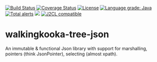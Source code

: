 [![Build Status](https://github.com/mP1/walkingkooka-tree-json/actions/workflows/build.yaml/badge.svg)](https://github.com/mP1/walkingkooka-tree-json/actions/workflows/build.yaml/badge.svg)
[![Coverage Status](https://coveralls.io/repos/github/mP1/walkingkooka-tree-json/badge.svg?branch=master)](https://coveralls.io/github/mP1/walkingkooka-tree-json?branch=master)
[![License](https://img.shields.io/badge/License-Apache%202.0-blue.svg)](https://opensource.org/licenses/Apache-2.0)
[![Language grade: Java](https://img.shields.io/lgtm/grade/java/g/mP1/walkingkooka-tree-json.svg?logo=lgtm&logoWidth=18)](https://lgtm.com/projects/g/mP1/walkingkooka-tree-json/context:java)
[![Total alerts](https://img.shields.io/lgtm/alerts/g/mP1/walkingkooka-tree-json.svg?logo=lgtm&logoWidth=18)](https://lgtm.com/projects/g/mP1/walkingkooka-tree-json/alerts/)
![](https://tokei.rs/b1/github/mP1/walkingkooka-tree-json)
[![J2CL compatible](https://img.shields.io/badge/J2CL-compatible-brightgreen.svg)](https://github.com/mP1/j2cl-central)



# walkingkooka-tree-json
An immutable & functional Json library with support for marshalling, pointers (think JsonPointer), selecting (almost xpath).
